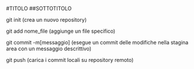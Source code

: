 <!-- @format -->

#TITOLO
##SOTTOTITOLO

git init (crea un nuovo repository)

git add nome_file (aggiunge un file specifico)

git commit -m[messaggio] (esegue un commit delle modifiche nella stagina area con un messaggio descrittivo)

git push (carica i commit locali su repository remoto)
